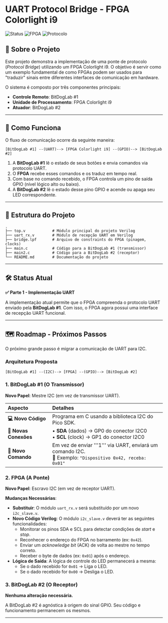 # UART Protocol Bridge - FPGA Colorlight i9

![Status](https://img.shields.io/badge/status-em%20desenvolvimento-yellow)
![FPGA](https://img.shields.io/badge/FPGA-Colorlight%20i9-blue)
![Protocolo](https://img.shields.io/badge/Protocolo-UART-green)

## 📝 Sobre o Projeto

Este projeto demonstra a implementação de uma ponte de protocolo (*Protocol Bridge*) utilizando um FPGA Colorlight i9. O objetivo é servir como um exemplo fundamental de como FPGAs podem ser usados para "traduzir" sinais entre diferentes interfaces de comunicação em hardware.

O sistema é composto por três componentes principais:
- **Controle Remoto**: BitDogLab #1
- **Unidade de Processamento**: FPGA Colorlight i9
- **Atuador**: BitDogLab #2

---

## 🚀 Como Funciona

O fluxo de comunicação ocorre da seguinte maneira:

```
[BitDogLab #1] --(UART)--> [FPGA Colorlight i9] --(GPIO)--> [BitDogLab #2]
```

1.  A **BitDogLab #1** lê o estado de seus botões e envia comandos via protocolo UART.
2.  O **FPGA** recebe esses comandos e os traduz em tempo real.
3.  Com base no comando recebido, o FPGA controla um pino de saída GPIO (nível lógico alto ou baixo).
4.  A **BitDogLab #2** lê o estado desse pino GPIO e acende ou apaga seu LED correspondente.

---

## 📂 Estrutura do Projeto

```
.
├── top.v            # Módulo principal do projeto Verilog
├── uart_rx.v        # Módulo de recepção UART em Verilog
├── bridge.lpf       # Arquivo de constraints do FPGA (pinagem, clocks)
├── main.c           # Código para a BitDogLab #1 (transmissor)
├── main2.c          # Código para a BitDogLab #2 (receptor)
└── README.md        # Documentação do projeto
```

---

## 🛠️ Status Atual

**✅ Parte 1 - Implementação UART**

A implementação atual permite que o FPGA compreenda o protocolo UART enviado pela **BitDogLab #1**. Com isso, o FPGA agora possui uma interface de recepção UART funcional.

---

## 🗺️ Roadmap - Próximos Passos

O próximo grande passo é migrar a comunicação de UART para I2C.

### Arquitetura Proposta

```
[BitDogLab #1] --(I2C)--> [FPGA] --(GPIO)--> [BitDogLab #2]
```

### 1. BitDogLab #1 (O Transmissor)

**Novo Papel**: Mestre I2C (em vez de transmissor UART).

| Aspecto | Detalhes |
| :--- | :--- |
| **💻 Novo Código** | Programa em C usando a biblioteca I2C do Pico SDK. |
| **🔌 Novas Conexões** | • **SDA** (dados) → GP0 do conector I2C0<br>• **SCL** (clock) → GP1 do conector I2C0 |
| **📡 Novo Comando** | Em vez de enviar '''1''' via UART, enviará um comando I2C.<br>📨 Exemplo: `"Dispositivo 0x42, receba: 0x01"` |

### 2. FPGA (A Ponte)

**Novo Papel**: Escravo I2C (em vez de receptor UART).

**Mudanças Necessárias**:
- **Substituir**: O módulo `uart_rx.v` será substituído por um novo `i2c_slave.v`.
- **Novo Código Verilog**: O módulo `i2c_slave.v` deverá ter as seguintes funcionalidades:
  - Monitorar os pinos SDA e SCL para detectar condições de *start* e *stop*.
  - Reconhecer o endereço do FPGA no barramento (ex: `0x42`).
  - Enviar um *acknowledge bit* (ACK) de volta ao mestre no tempo correto.
  - Receber o byte de dados (ex: `0x01`) após o endereço.
- **Lógica de Saída**: A lógica de controle do LED permanecerá a mesma:
  - Se o dado recebido for `0x01` → Liga o LED.
  - Se o dado recebido for `0x00` → Desliga o LED.

### 3. BitDogLab #2 (O Receptor)

**Nenhuma alteração necessária.**

A BitDogLab #2 é agnóstica à origem do sinal GPIO. Seu código e funcionamento permanecem os mesmos.

---